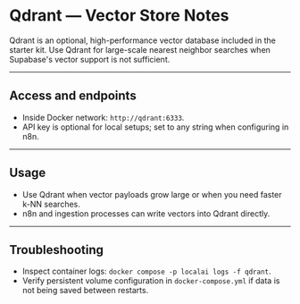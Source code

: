 # Qdrant — Vector Store Notes

Qdrant is an optional, high-performance vector database included in the starter kit. Use Qdrant for large-scale nearest neighbor searches when Supabase's vector support is not sufficient.

---

## Access and endpoints

- Inside Docker network: `http://qdrant:6333`.
- API key is optional for local setups; set to any string when configuring in n8n.

---

## Usage

- Use Qdrant when vector payloads grow large or when you need faster k-NN searches.
- n8n and ingestion processes can write vectors into Qdrant directly.

---

## Troubleshooting

- Inspect container logs: `docker compose -p localai logs -f qdrant`.
- Verify persistent volume configuration in `docker-compose.yml` if data is not being saved between restarts.